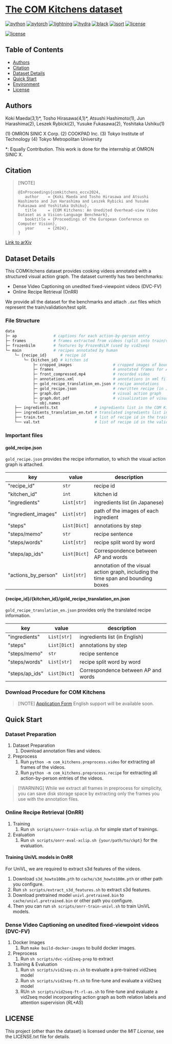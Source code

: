 # [The COM Kitchens dataset](https://arxiv.org/abs/2408.02272)

[![python](https://img.shields.io/badge/-Python_3.9-blue?logo=python&logoColor=white)](https://github.com/pre-commit/pre-commit)
[![pytorch](https://img.shields.io/badge/PyTorch_2.0+-ee4c2c?logo=pytorch&logoColor=white)](https://pytorch.org/get-started/locally/)
[![lightning](https://img.shields.io/badge/-Lightning_2.0+-792ee5?logo=pytorchlightning&logoColor=white)](https://pytorchlightning.ai/)
[![hydra](https://img.shields.io/badge/Config-Hydra_1.3-89b8cd)](https://hydra.cc/)
[![black](https://img.shields.io/badge/Code%20Style-Black-black.svg?labelColor=gray)](https://black.readthedocs.io/en/stable/)
[![isort](https://img.shields.io/badge/%20imports-isort-%231674b1?style=flat&labelColor=ef8336)](https://pycqa.github.io/isort/)
[![license](https://img.shields.io/badge/License-MIT-green.svg?labelColor=gray)](https://opensource.org/licenses/MIT)

[![license](https://img.shields.io/badge/template-lightning_hydra_template-purple.svg?labelColor=gray)](https://github.com/ashleve/lightning-hydra-template)

## Table of Contents

- [Authors](#authors)
- [Citation](#citation)
- [Dataset Details](#dataset-details)
- [Quick Start](#quick-start)
- [Environment](#environment)
- [License](#license)

## Authors

Koki Maeda(3,1)\*, Tosho Hirasawa(4,1)\*, Atsushi Hashimoto(1), Jun Harashima(2), Leszek Rybicki(2), Yusuke Fukasawa(2), Yoshitaka Ushiku(1)

(1) OMRON SINIC X Corp.
(2) COOKPAD Inc.
(3) Tokyo Institute of Technology
(4) Tokyo Metropolitan University

\*: Equally Contribution.
This work is done for the internship at OMRON SINIC X.

## Citation

> \[!NOTE\]
> ```
> @InProceedings{comkitchens_eccv2024,
>    author    = {Koki Maeda and Tosho Hirasawa and Atsushi Hashimoto and Jun Harashima and Leszek Rybicki and Yusuke Fukasawa and Yoshitaka Ushiku},
>    title     = {COM Kitchens: An Unedited Overhead-view Video Dataset as a Vision-Language Benchmark},
>    booktitle = {Proceedings of the European Conference on Computer Vision},
>    year      = {2024},
>}
> ```

[Link to arXiv](https://arxiv.org/abs/2408.02272)

## Dataset Details

This COMKitchens dataset provides cooking videos annotated with a structured visual action graph.
The dataset currently has two benchmarks:

- Dense Video Captioning on unedited fixed-viewpoint videos (DVC-FV)
- Online Recipe Retrieval (OnRR)

We provide all the dataset for the benchmarks and attach `.dat` files which represent the train/validation/test split.

### File Structure

```sh
data
├─ ap                # captions for each action-by-person entry
├─ frames            # frames extracted from videos (split into train/valid/test)
├─ frozenbilm        # features by FrozenBiLM (used by vid2seq)
└─ main              # recipes annotated by human
    └─ {recipe_id}      # recipe id
        └─ {kitchen_id} # kitchen id
            ├─ cropped_images                  # cropped images of bounding boxes for visual action graph
            ├─ frames                          # annotated frames for AP of visual action graph
            ├─ front_compressed.mp4            # recorded video
            ├─ annotations.xml                 # annotations in xml file format
            ├─ gold_recipe_translation_en.json # recipe annotations
            ├─ gold_recipe.json                # rewritten recipe (in Japanese)
            ├─ graph.dot                       # visual action graph
            ├─ graph.dot.pdf                   # visualization of visual action graph
            └─ obj.names
    ├── ingredients.txt                # ingredients list in the COM Kitchens dataset
    ├── ingredients_translation_en.txt # translated ingredients list in the COM Kitchens dataset
    ├── train.txt                      # list of recipe id in the train split
    └── val.txt                        # list of recipe id in the validation split
```

### Important files

#### gold_recipe.json

`gold_recipe.json` provides the recipe information, to which the visual action graph is attached.

| key                 | value        | description                                                                       |
| ------------------- | ------------ | --------------------------------------------------------------------------------- |
| "recipe_id"         | `str`        | recipe id                                                                         |
| "kitchen_id"        | `int`        | kitchen id                                                                        |
| "ingredients"       | `List[str]`  | ingredients list (in Japanese)                                                    |
| "ingredient_images" | `List[str]`  | path of the images of each ingredient                                             |
| "steps"             | `List[Dict]` | annotations by step                                                               |
| "steps/memo"        | `str`        | recipe sentence                                                                   |
| "steps/words"       | `List[str]`  | recipe split word by word                                                         |
| "steps/ap_ids"      | `List[Dict]` | Correspondence between AP and words                                               |
| "actions_by_person" | `List[str]`  | annotation of the visual action graph, including the time span and bounding boxes |

#### {recipe_id}/{kitchen_id}/gold_recipe_translation_en.json

`gold_recipe_translation_en.json` provides only the translated recipe information.

| key            | value        | description                         |
| -------------- | ------------ | ----------------------------------- |
| "ingredients"  | `List[str]`  | ingredients list (in English)       |
| "steps"        | `List[Dict]` | annotations by step                 |
| "steps/memo"   | `str`        | recipe sentence                     |
| "steps/words"  | `List[str]`  | recipe split word by word           |
| "steps/ap_ids" | `List[Dict]` | Correspondence between AP and words |

### Download Procedure for COM Kitchens

> \[!NOTE\]
> [Application Form](https://www.nii.ac.jp/dsc/idr/rdata/COM_Kitchens/)
> English support will be available soon.

## Quick Start

### Dataset Preparation

1. Dataset Preparation
   1. Download annotation files and videos.
2. Preprocess
   1. Run `python -m com_kitchens.preprocess.video` for extracting all frames of the videos.
   2. Run `python -m com_kitchens.preprocess.recipe` for extracting all action-by-person entries of the videos.

> \[!WARNING\]
> While we extract all frames in preprocess for simplicity, you can save disk storage space by extracting only the frames you use with the annotation files.

### Online Recipe Retrieval (OnRR)

1. Training
   1. Run `sh scripts/onrr-train-xclip.sh` for simple start of trainings.
2. Evaluation
   1. Run `sh scripts/onrr-eval-xclip.sh {your/path/to/ckpt}` for the evaluation.

#### Training UniVL models in OnRR

For UniVL, we are required to extract s3d features of the videos.

1. Download `s3d_howto100m.pth` to `cache/s3d_howto100m.pth` or other path you configure.
2. Run `sh scripts/extract_s3d_features.sh` to extract s3d features.
3. Download pretrained model `univl.pretrained.bin` to `cache/univl.pretrained.bin` or other path you configure.
4. Then you can run `sh scripts/onrr-train-univl.sh` to train UniVL models.

### Dense Video Captioning on unedited fixed-viewpoint videos (DVC-FV)

1. Docker Images
   1. Run `make build-docker-images` to build docker images.
2. Preprocess
   1. Run `sh scripts/dvc-vid2seq-prep` to extract 
3. Training & Evaluation
   1. Run `sh scripts/vid2seq-zs.sh` to evaluate a pre-trained vid2seq model
   2. Run `sh scripts/vid2seq-ft.sh` to fine-tune and evaluate a vid2seq model
   3. RUn `sh scripts/vid2seq-ft-rl-as.sh` to fine-tune and evaluate a vid2seq model incorporating action graph as both relation labels and attention supervision (*RL+AS*)

## LICENSE

This project (other than the dataset) is licensed under the *MIT License*, see the LICENSE.txt file for details.
